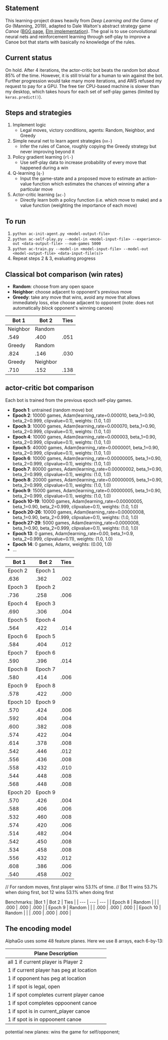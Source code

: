## Statement
This learning-project draws heavily from *Deep Learning and the Game of Go* (Manning, 2019), adapted to Dale Walton's abstract strategy game *Canoe* ([BGG page](https://boardgamegeek.com/boardgame/10571/canoe), [Elm implementation](https://github.com/bored-games/canoe-game)). The goal is to use convolutional neural nets and reinforcement learning through self-play to improve a Canoe bot that starts with basically no knowledge of the rules.

## Current status
On hold. After 4 iterations, the actor-critic bot beats the random bot about 85% of the time. However, it is still trivial for a human to win against the bot. Further progression would take many more iterations, and AWS refused my request to pay for a GPU. The free tier CPU-based machine is slower than my desktop, which takes hours for each set of self-play games (limited by `keras.predict()`).

## Steps and strategies
1. Implement logic
    * Legal moves, victory conditions, agents: Random, Neighbor, and Greedy
2. Simple neural net to learn agent strategies (`nn-`)
    * Infer the rules of Canoe, roughly copying the Greedy strategy but never improving beyond it
3. Policy gradient learning (`rl-`)
    * Use self-play data to increase probability of every move that happened during a win
4. Q-learning (`q-`)
    * Input the game-state and a proposed move to estimate an action-value function which estimates the chances of winning after a particular move
5. Actor-critic learning (`ac-`)
    * Directly learn both a policy function (i.e. which move to make) and a value function (weighting the importance of each move)

## To run
1. `python ac-init-agent.py <model-output-file>`
2. `python ac-self-play.py --model-in <model-input-file> --experience-out <data-output-file> --num-games 5000`
3. `python ac-train.py --model-in <model-input-file> --model-out <model-output-file> <data-input-file(s)>`
4. Repeat steps 2 & 3, evaluating progress


## Classical bot comparison (win rates)
- **Random**: choose from any open space
- **Neighbor**: choose adjacent to opponent's previous move
- **Greedy**: take any move that wins, avoid any move that allows immediately loss, else choose adjacent to opponent (note: does not automatically *block* opponent's winning canoes)

|Bot 1 | Bot 2 | Ties |
| --- | --- | --- |
| Neighbor | Random | |
| .549 | .400 | .051 |
| Greedy | Random | |
| .824 | .146 | .030 |
| Greedy | Neighbor | |
| .710 | .152 | .138 |

## actor-critic bot comparison

Each bot is trained from the previous epoch self-play games.
- **Epoch 1**: untrained (random move) bot
- **Epoch 2**: 10000 games, Adam(learning_rate=0.000010, beta_1=0.90, beta_2=0.999, clipvalue=0.1), weights: (1.0, 1.0)
- **Epoch 3**: 10000 games, Adam(learning_rate=0.000070, beta_1=0.90, beta_2=0.999, clipvalue=0.1), weights: (1.0, 1.0)
- **Epoch 4**: 10000 games, Adam(learning_rate=0.000003, beta_1=0.90, beta_2=0.999, clipvalue=0.1), weights: (1.0, 1.0)
- **Epoch 5**: 40000 games, Adam(learning_rate=0.0000001, beta_1=0.90, beta_2=0.999, clipvalue=0.1), weights: (1.0, 1.0)
- **Epoch 6**: 10000 games, Adam(learning_rate=0.00000005, beta_1=0.90, beta_2=0.999, clipvalue=0.1), weights: (1.0, 1.0)
- **Epoch 7**: 80000 games, Adam(learning_rate=0.00000002, beta_1=0.90, beta_2=0.999, clipvalue=0.1), weights: (1.0, 1.0)
- **Epoch 8**: 20000 games, Adam(learning_rate=0.00000005, beta_1=0.90, beta_2=0.999, clipvalue=0.1), weights: (1.0, 1.0)
- **Epoch 9**: 15000 games, Adam(learning_rate=0.00000005, beta_1=0.90, beta_2=0.999, clipvalue=0.1), weights: (1.0, 1.0)
- **Epoch 10-19**: 10000 games, Adam(learning_rate=0.00000005, beta_1=0.90, beta_2=0.999, clipvalue=0.1), weights: (1.0, 1.0)
- **Epoch 20-26**: 10000 games, Adam(learning_rate=0.00000008, beta_1=0.90, beta_2=0.999, clipvalue=0.1), weights: (1.0, 1.0)
- **Epoch 27-29**: 5000 games, Adam(learning_rate=0.0000008, beta_1=0.90, beta_2=0.999, clipvalue=0.1), weights: (1.0, 1.0)
- **Epoch 13**: 0 games, Adam(learning_rate=0.00, beta_1=0.9, beta_2=0.999, clipvalue=0.11), weights: (1.0, 1.0)
- **Epoch 14**: 0 games, Adamx, weights: (0.00, 1.0)
- ...

|Bot 1 | Bot 2 | Ties |
| --- | --- | --- |
| Epoch 2 | Epoch 1 | |
| .636 | .362 | .002 |
| Epoch 3 | Epoch 2 | |
| .736 | .258 | .006 |
| Epoch 4 | Epoch 3 | |
| .690 | .306 | .004 |
| Epoch 5 | Epoch 4 | |
| .564 | .422 | .014 |
| Epoch 6 | Epoch 5 | |
| .584 | .404 | .012 |
| Epoch 7 | Epoch 6 | |
| .590 | .396 | .014 |
| Epoch 8 | Epoch 7 | |
| .580 | .414 | .006 |
| Epoch 9 | Epoch 8 | |
| .578 | .422 | .000 |
| Epoch 10 | Epoch 9 | |
| .570 | .424 | .006 |
| .592 | .404 | .004 |
| .600 | .382 | .008 |
| .574 | .422 | .004 |
| .614 | .378 | .008 |
| .542 | .446 | .012 |
| .556 | .436 | .008 |
| .558 | .432 | .010 |
| .544 | .448 | .008 |
| .568 | .448 | .008 |
| Epoch 20 | Epoch 9 | |
| .570 | .426 | .004 |
| .588 | .406 | .006 |
| .532 | .460 | .008 |
| .574 | .420 | .006 |
| .514 | .482 | .004 |
| .542 | .450 | .008 |
| .534 | .458 | .008 |
| .556 | .432 | .012 |
| .608 | .386 | .006 |
| .540 | .458 | .002 |

// For random moves, first player wins 53.1% of time.
// Bot 11 wins 53.7% when doing first, bot 12 wins 53.1% when doing first

Benchmarks:
|Bot 1 | Bot 2 | Ties |
| --- | --- | --- |
| Epoch 8 | Random | |
| .000 | .000 | .000 |
| Epoch 9 | Random | |
| .000 | .000 | .000 |
| Epoch 10 | Random | |
| .000 | .000 | .000 |

## The encoding model
AlphaGo uses some 48 feature planes. Here we use 8 arrays, each 6-by-13:

| Plane Description |
| --- |
| all 1 if current player is Player 2 |
| 1 if current player has peg at location|
| 1 if opponent has peg at location |
| 1 if spot is legal, open |
| 1 if spot completes current player canoe |
| 1 if spot completes oppoonent canoe |
| 1 if spot is in current_player canoe |
| 1 if spot is in oppoonent canoe |
potential new planes: wins the game for self/opponent;
